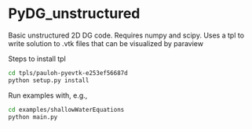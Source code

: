 # PyDG_unstructured
Basic unstructured 2D DG code.
Requires numpy and scipy. Uses a tpl to write solution to .vtk files that can be visualized by paraview

Steps to install tpl

```bash
cd tpls/pauloh-pyevtk-e253ef56687d
python setup.py install
```

Run examples with, e.g.,

```bash
cd examples/shallowWaterEquations
python main.py
```
